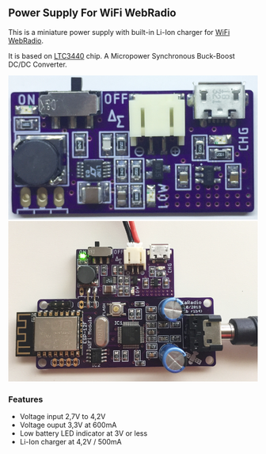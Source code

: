 ## Power Supply For WiFi WebRadio

This is a miniature power supply with built-in Li-Ion charger for [WiFi WebRadio](https://github.com/dsaltas/WiFi-WebRadio).

It is based on [LTC3440](https://www.analog.com/en/products/ltc3440.html) chip. A Micropower Synchronous Buck-Boost DC/DC Converter.

![Top](Photos/top.png)
![PsuWebRadio](Photos/psu_webradio.png)

### Features

- Voltage input 2,7V to 4,2V
- Voltage ouput 3,3V at 600mA
- Low battery LED indicator at 3V or less
- Li-Ion charger at 4,2V / 500mA

